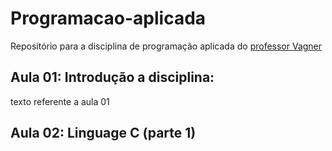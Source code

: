 # Programacao-aplicada
Repositório para a disciplina de programação aplicada do [professor Vagner](https://github.com/GeovaneVDS/Programa-o-aplicada/edit/main/README.md)

## Aula 01: Introdução a disciplina:
texto referente a aula 01

## Aula 02: Linguage C (parte 1)
